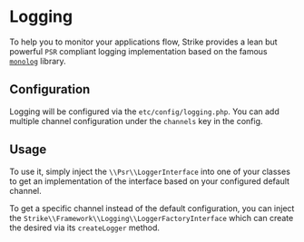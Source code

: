 # Logging

To help you to monitor your applications flow, Strike provides a lean but powerful
`PSR` compliant logging implementation based on the
famous [`monolog`](https://github.com/Seldaek/monolog) library.  
## Configuration
Logging will be configured via the `etc/config/logging.php`. You can add multiple 
channel configuration under the `channels` key in the config.

## Usage
To use it, simply inject the `\\Psr\\LoggerInterface` into one of your classes to 
get an implementation of the interface based on your configured default channel.

To get a specific channel instead of the default configuration, you can inject the 
`Strike\\Framework\\Logging\\LoggerFactoryInterface` which can create the desired
via its `createLogger` method.
